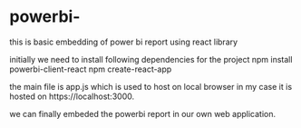 # powerbi-
this is basic embedding of power bi report using react library 


initially we need to install following dependencies for the project 
npm install powerbi-client-react
npm create-react-app 

the main file is app.js which is used to host on local browser in my case it is hosted on https://localhost:3000.

we can finally embeded the powerbi report in our own web application.
